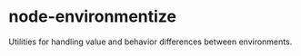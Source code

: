 node-environmentize
===================

Utilities for handling value and behavior differences between environments.
